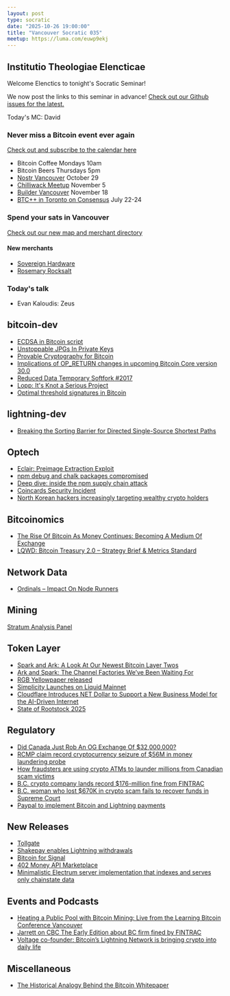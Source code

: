 ```yaml
---
layout: post
type: socratic
date: "2025-10-26 19:00:00"
title: "Vancouver Socratic 035"
meetup: https://luma.com/euwp9ekj
---
```


## Institutio Theologiae Elencticae

Welcome Elenctics to tonight's Socratic Seminar!

We now post the links to this seminar in advance! [Check out our Github issues for the latest.](https://github.com/VancouverBitdevs/VancouverBitdevs.github.io/issues)

Today's MC: David

### Never miss a Bitcoin event ever again

[Check out and subscribe to the calendar here](/calendar)

- Bitcoin Coffee Mondays 10am
- Bitcoin Beers Thursdays 5pm
- [Nostr Vancouver](https://luma.com/3tpxlv3k) October 29
- [Chilliwack Meetup](https://www.meetup.com/bitcoinprivilege/events/311572054/) November 5
- [Builder Vancouver](https://luma.com/aq4jfqya) November 18
- [BTC++ in Toronto on Consensus](https://btcpp.dev/conf/toronto) July 22-24

### Spend your sats in Vancouver

[Check out our new map and merchant directory](/map)

#### New merchants

- [Sovereign Hardware](https://sovereignhardware.ca/)
- [Rosemary Rocksalt](https://rosemaryrocksalt.com/)

<!-- ### Today's talk -->

### Today's talk

- Evan Kaloudis: Zeus

## bitcoin-dev

- [ECDSA in Bitcoin script](https://github.com/bitcoin/bips/pull/1945)
- [Unstoppable JPGs In Private Keys](https://blog.bitmex.com/the-unstoppable-jpg-in-private-keys/)
- [Provable Cryptography for Bitcoin](https://github.com/cryptography-camp/workbook)
- [Implications of OP_RETURN changes in upcoming Bitcoin Core version 30.0](https://bitcoin.stackexchange.com/questions/127895/implications-of-op-return-changes-in-upcoming-bitcoin-core-version-30-0)
- [Reduced Data Temporary Softfork #2017](https://github.com/bitcoin/bips/pull/2017)
- [Lopp: It's Knot a Serious Project](https://blog.lopp.net/knot-a-serious-project/)
- [Optimal threshold signatures in Bitcoin](https://arxiv.org/abs/2509.25408)

## lightning-dev

- [Breaking the Sorting Barrier for Directed Single-Source Shortest Paths](https://www.alphaxiv.org/abs/2504.17033)

## Optech

- [Eclair: Preimage Extraction Exploit](https://morehouse.github.io/lightning/eclair-preimage-extraction-exploit/)
- [npm debug and chalk packages compromised](https://www.aikido.dev/blog/npm-debug-and-chalk-packages-compromised)
- [Deep dive: inside the npm supply chain attack](https://8271513.hs-sites.com/deep-dive-inside-the-latest-supply-chain-attack)
- [Coincards Security Incident](https://coincards.com/security-incident-august-04-2025/)
- [North Korean hackers increasingly targeting wealthy crypto holders](https://www.bbc.com/news/articles/cwy8z7wxe03o)

## Bitcoinomics

- [The Rise Of Bitcoin As Money Continues: Becoming A Medium Of Exchange](https://www.forbes.com/sites/digital-assets/2025/09/16/the-rise-of-bitcoin-as-money-continues-becoming-a-medium-of-exchange/)
- [LQWD: Bitcoin Treasury 2.0 – Strategy Brief & Metrics Standard](https://github.com/ShoneAnstey/Bitcoin-Treasury-2.0)

## Network Data

- [Ordinals – Impact On Node Runners](https://blog.bitmex.com/ordinals-impact-on-node-runners/)

## Mining

[Stratum Analysis Panel](https://stratum.work/)

## Token Layer

- [Spark and Ark: A Look At Our Newest Bitcoin Layer Twos](https://bitcoinmagazine.com/technical/spark-and-ark-a-look-at-our-newest-bitcoin-layer-twos)
- [Ark and Spark: The Channel Factories We’ve Been Waiting For](https://bitcoinmagazine.com/print/ark-and-spark-the-channel-factories-print)
- [RGB Yellowpaper released](https://github.com/RGB-WG/yellowpaper/blob/master/rgb-yellowpaper.pdf)
- [Simplicity Launches on Liquid Mainnet](https://blog.blockstream.com/simplicity-launches-on-liquid-mainnet/)
- [Cloudflare Introduces NET Dollar to Support a New Business Model for the AI-Driven Internet](https://www.cloudflare.com/press/press-releases/2025/cloudflare-introduces-net-dollar-to-support-a-new-business-model-for-the-ai-driven-internet/)
- [State of Rootstock 2025](https://messari.io/report/state-of-rootstock-q2-2025)

## Regulatory

- [Did Canada Just Rob An OG Exchange Of $32,000,000?](https://www.therage.co/tradeogre-theft/)
- [RCMP claim record cryptocurrency seizure of $56M in money laundering probe](https://globalnews.ca/news/11434722/rcmp-record-cryptocurrency-seizure/)
- [How fraudsters are using crypto ATMs to launder millions from Canadian scam victims](https://www.cbc.ca/news/canada/toronto/feeding-fraud-crypto-atm-problem-part-one-1.7647402)
- [B.C. crypto company lands record $176-million fine from FINTRAC](https://vancouversun.com/news/canada/b-c-crypto-company-lands-record-176-million-fine-from-fintrac/wcm/8584d3e8-fefa-4e2f-95b1-8e02508874e2)
- [B.C. woman who lost $670K in crypto scam fails to recover funds in Supreme Court](https://dailyhive.com/vancouver/bc-crypto-scam-supreme-court)
- [Paypal to implement Bitcoin and Lightning payments](https://newsroom.paypal-corp.com/2025-09-15-PayPal-Ushers-in-a-New-Era-of-Peer-to-Peer-Payments,-Reimagining-How-Money-Moves-to-Anyone,-Anywhere)

## New Releases

- [Tollgate](https://github.com/OpenTollGate/TollGate)
- [Shakepay enables Lightning withdrawals](https://x.com/shakepay/status/1978839892722421964)
- [Bitcoin for Signal](https://bitcoinforsignal.cash/)
- [402 Money API Marketplace](https://402.markets/)
- [Minimalistic Electrum server implementation that indexes and serves only chainstate data](https://github.com/Overtorment/ElectrumZ)

## Events and Podcasts

- [Heating a Public Pool with Bitcoin Mining: Live from the Learning Bitcoin Conference Vancouver](https://www.youtube.com/watch?v=LuF3FAEu_nE)
- [Jarrett on CBC The Early Edition about BC firm fined by FINTRAC](https://www.cbc.ca/listen/live-radio/1-91-the-early-edition/clip/16177116-fintrac-levies-largest-ever-fine-b.c.-crypto-firm)
- [Voltage co-founder: Bitcoin’s Lightning Network is bringing crypto into daily life](https://www.thestreet.com/crypto/innovation/voltage-cofounder-bitcoins-lightning-network-is-bringing-crypto-into-daily-life)

## Miscellaneous

- [The Historical Analogy Behind the Bitcoin Whitepaper](https://blog.bitcoin.org.hk/the-historical-analogy-behind-the-bitcoin-whitepaper-9af4aedb10cc)
